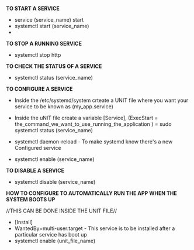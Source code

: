 **TO START A SERVICE**
* service (service_name) start
* systemctl start (service_name)
* 

**TO STOP A RUNNING SERVICE**
* systemctl stop http

**TO CHECK THE STATUS OF A SERVICE**
* systemctl status (service_name)

**TO CONFIGURE A SERVICE**
* Inside the /etc/systemd/system crteate a UNIT file where you want your service to be known as (my_app.service)
* Inside the uNIT file create a variable 
  [Service], 
    (ExecStart = the_command_we_want_to_use_running_the_application ) = sudo systemctl status (service_name)
* systemctl daemon-reload - To make systemd know there's a new Configured service
  
* systemctl enable (service_name)

**TO DISABLE A SERVICE**
* systemctl disable (service_name)

**HOW TO CONFIGURE TO AUTOMATICALLY RUN THE APP WHEN THE SYSTEM BOOTS UP**

//THIS CAN BE DONE INSIDE THE UNIT FILE//
* [Install]
* WantedBy=multi-user.target  - This service is to be installed after a particular service has boot up
* systemctl enable (unit_file_name)